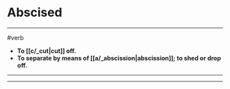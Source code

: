 # Abscised
---
#verb
- **To [[c/_cut|cut]] off.**
- **To separate by means of [[a/_abscission|abscission]]; to shed or drop off.**
---
---
